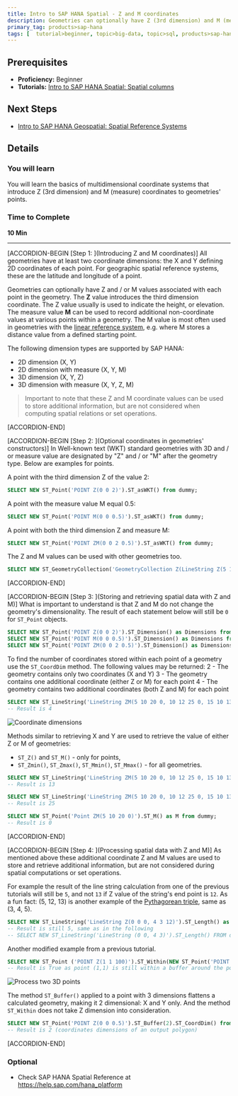 ```yaml
---
title: Intro to SAP HANA Spatial - Z and M coordinates
description: Geometries can optionally have Z (3rd dimension) and M (measure) values associated with each point in addition to X and Y coordinates
primary_tag: products>sap-hana
tags: [  tutorial>beginner, topic>big-data, topic>sql, products>sap-hana, products>sap-hana\,-express-edition   ]
---
```


## Prerequisites  
- **Proficiency:** Beginner
 - **Tutorials:** [Intro to SAP HANA Spatial: Spatial columns](https://www.sap.com/developer/tutorials/hana-spatial-intro4-columns.html)


## Next Steps
 - [Intro to SAP HANA Geospatial: Spatial Reference Systems](https://www.sap.com/developer/tutorials/hana-spatial-intro6-srs.html)

## Details
### You will learn  
You will learn the basics of multidimensional coordinate systems that introduce Z (3rd dimension) and M (measure) coordinates to geometries' points.

### Time to Complete
**10 Min**

---

[ACCORDION-BEGIN [Step 1: ](Introducing Z and M coordinates)]
All geometries have at least two coordinate dimensions: the X and Y defining 2D coordinates of each point. For geographic spatial reference systems, these are the latitude and longitude of a point.

Geometries can optionally have Z and / or M values associated with each point in the geometry. The **Z** value introduces the third dimension coordinate. The Z value usually is used to indicate the height, or elevation. The measure value **M** can be used to record additional non-coordinate values at various points within a geometry. The M value is most often used in geometries with the [linear reference system](https://en.wikipedia.org/wiki/Linear_referencing), e.g. where M stores a distance value from a defined starting point.

The following dimension types are supported by SAP HANA:
- 2D dimension (X, Y)
- 2D dimension with measure (X, Y, M)
- 3D dimension (X, Y, Z)
- 3D dimension with measure (X, Y, Z, M)

>Important to note that these Z and M coordinate values can be used to store additional information, but are not considered when computing spatial relations or set operations.


[ACCORDION-END]

[ACCORDION-BEGIN [Step 2: ](Optional coordinates in geometries' constructors)]
In Well-known text (WKT) standard geometries with 3D and / or measure value are designated by "Z" and / or "M" after the geometry type. Below are examples for points.

A point with the third dimension Z of the value 2:
```sql
SELECT NEW ST_Point('POINT Z(0 0 2)').ST_asWKT() from dummy;
```

A point with the measure value M equal 0.5:
```sql
SELECT NEW ST_Point('POINT M(0 0 0.5)').ST_asWKT() from dummy;
```

A point with both the third dimension Z and measure M:
```sql
SELECT NEW ST_Point('POINT ZM(0 0 2 0.5)').ST_asWKT() from dummy;
```

The Z and M values can be used with other geometries too.
```sql
SELECT NEW ST_GeometryCollection('GeometryCollection Z(LineString Z(5 10 20, 10 12 25, 15 10 13), Polygon Z((10 -5 4, 15 5 6, 5 5 7, 10 -5 4)), Point Z(10 15 12))').ST_asWKT() from dummy;
```


[ACCORDION-END]


[ACCORDION-BEGIN [Step 3: ](Storing and retrieving spatial data with Z and M)]
What is important to understand is that Z and M do not change the geometry's dimensionality. The result of each statement below will still be `0` for `ST_Point` objects.
```sql
SELECT NEW ST_Point('POINT Z(0 0 2)').ST_Dimension() as Dimensions from dummy;
SELECT NEW ST_Point('POINT M(0 0 0.5)').ST_Dimension() as Dimensions from dummy;
SELECT NEW ST_Point('POINT ZM(0 0 2 0.5)').ST_Dimension() as Dimensions from dummy;
```

To find the number of coordinates stored within each point of a geometry use the `ST_CoordDim` method. The following values may be returned:
2 - The geometry contains only two coordinates (X and Y)
3 - The geometry contains one additional coordinate (either Z or M) for each point
4 - The geometry contains two additional coordinates (both Z and M) for each point

```sql
SELECT NEW ST_LineString('LineString ZM(5 10 20 0, 10 12 25 0, 15 10 13 0)').ST_CoordDim() as CoordDims from dummy;
-- Result is 4
```

![Coordinate dimensions](spatial0501.jpg)

Methods similar to retrieving X and Y are used to retrieve the value of either Z or M of geometries:
- `ST_Z()` and `ST_M()` - only for points,
- `ST_Zmin()`, `ST_Zmax()`, `ST_Mmin()`, `ST_Mmax()` - for all geometries.

```sql
SELECT NEW ST_LineString('LineString ZM(5 10 20 0, 10 12 25 0, 15 10 13 0)').ST_Zmin() as Z from dummy;
-- Result is 13

SELECT NEW ST_LineString('LineString ZM(5 10 20 0, 10 12 25 0, 15 10 13 0)').ST_Zmax() as Z from dummy;
-- Result is 25

SELECT NEW ST_Point('Point ZM(5 10 20 0)').ST_M() as M from dummy;
-- Result is 0
```


[ACCORDION-END]

[ACCORDION-BEGIN [Step 4: ](Processing spatial data with Z and M)]
As mentioned above these additional coordinate Z and M values are used to store and retrieve additional information, but are not considered during spatial computations or set operations.

For example the result of the line string calculation from one of the previous tutorials will still be `5`, and not `13` if Z value of the string's end point is `12`. As a fun fact: (5, 12, 13) is another example of the [Pythagorean triple](https://en.wikipedia.org/wiki/Pythagorean_triple), same as (3, 4, 5).

```sql
SELECT NEW ST_LineString('LineString Z(0 0 0, 4 3 12)').ST_Length() as StringLength FROM dummy;
-- Result is still 5, same as in the following
-- SELECT NEW ST_LineString('LineString (0 0, 4 3)').ST_Length() FROM dummy;
```

Another modified example from a previous tutorial.
```sql
SELECT NEW ST_Point ('POINT Z(1 1 100)').ST_Within(NEW ST_Point('POINT Z(0 0 0.5)').ST_Buffer(2)) as WITHIN FROM dummy;
-- Result is True as point (1,1) is still within a buffer around the point (0,0) even though they have different "height" location defined by Z
```
![Process two 3D points](spatial0503.jpg)

The method `ST_Buffer()` applied to a point with 3 dimensions flattens a calculated geometry, making it 2 dimensional: X and Y only. And the method `ST_Within` does not take Z dimension into consideration.
```sql
SELECT NEW ST_Point('POINT Z(0 0 0.5)').ST_Buffer(2).ST_CoordDim() from DUMMY;
-- Result is 2 (coordinates dimensions of an output polygon)
```


[ACCORDION-END]

### Optional
- Check SAP HANA Spatial Reference at <https://help.sap.com/hana_platform>


